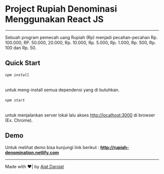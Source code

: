 # Project Rupiah Denominasi Menggunakan React JS
***

Sebuah program pemecah uang Rupiah (Rp) menjadi pecahan-pecahan Rp. 100.000, RP. 50.000, 20.000, Rp. 10.000, Rp. 5.000, Rp. 1.000, Rp. 500, Rp. 100 dan Rp. 50.

## Quick Start

###### `npm install`
untuk meng-install semua dependensi yang di butuhkan.

###### `npm start`
untuk menjalankan server lokal
lalu akses <http://localhost:3000> di browser (Ex. Chrome).

## Demo
Untuk melihat demo bisa kunjungi link berikut : **<http://rupiah-denomination.netlify.com>**
 ***

Made with ❤️| by [Ajat Darojat](http://ajatdarojat45.id)